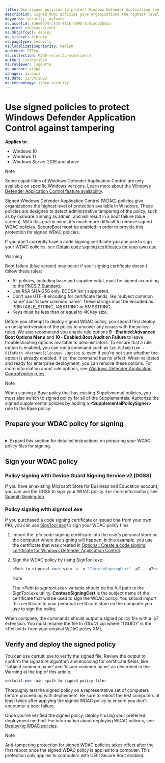 ```yaml
---
title: Use signed policies to protect Windows Defender Application Control against tampering  (Windows)
description: Signed WDAC policies give organizations the highest level of malware protection available in Windows 10 and Windows 11.
keywords: security, malware
ms.assetid: 8d6e0474-c475-411b-b095-1c61adb2bdbb
ms.prod: windows-client
ms.mktglfcycl: deploy
ms.sitesec: library
ms.pagetype: security
ms.localizationpriority: medium
audience: ITPro
ms.collection: M365-security-compliance
author: jsuther1974
ms.reviewer: jogeurte
ms.author: vinpa
manager: aaroncz
ms.date: 11/04/2022
ms.technology: itpro-security
---
```


# Use signed policies to protect Windows Defender Application Control against tampering

**Applies to:**

- Windows 10
- Windows 11
- Windows Server 2016 and above

> [!NOTE]
> Some capabilities of Windows Defender Application Control are only available on specific Windows versions. Learn more about the [Windows Defender Application Control feature availability](feature-availability.md).

Signed Windows Defender Application Control (WDAC) policies give organizations the highest level of protection available in Windows. These policies are designed to detect administrative tampering of the policy, such as by malware running as admin, and will result in a boot failure (blue screen). With this goal in mind, it's much more difficult to remove signed WDAC policies. SecureBoot must be enabled in order to provide this protection for signed WDAC policies.

If you don't currently have a code signing certificate you can use to sign your WDAC policies, see [Obtain code signing certificates for your own use](/windows/security/threat-protection/windows-defender-application-control/use-code-signing-to-simplify-application-control-for-classic-windows-applications#obtain-code-signing-certificates-for-your-own-use).

> [!WARNING]
> Boot failure (blue screen) may occur if your signing certificate doesn't follow these rules:
>
> - All policies, including base and supplemental, must be signed according to the [PKCS 7 Standard](https://datatracker.ietf.org/doc/html/rfc5652).
> - Use RSA SHA-256 only. ECDSA isn't supported.
> - Don't use UTF-8 encoding for certificate fields, like 'subject common name' and 'issuer common name'. These strings must be encoded as PRINTABLE_STRING, IA5STRING or BMPSTRING.
> - Keys must be less than or equal to 4K key size.

Before you attempt to deploy signed WDAC policy, you should first deploy an unsigned version of the policy to uncover any issues with the policy rules. We also recommend you enable rule options **9 - Enabled:Advanced Boot Options Menu** and **10 - Enabled:Boot Audit on Failure** to leave troubleshooting options available to administrators. To ensure that a rule option is enabled, you can run a command such as `Set-RuleOption -FilePath <PathAndFilename> -Option 9`, even if you're not sure whether the option is already enabled. If so, the command has no effect. When validated and ready for enterprise deployment, you can remove these options. For more information about rule options, see [Windows Defender Application Control policy rules](select-types-of-rules-to-create.md).

> [!NOTE]
> When signing a Base policy that has existing Supplemental policies, you must also switch to signed policy for all of the Supplementals. Authorize the signed supplemental policies by adding a **&lt;SupplementalPolicySigner&gt;** rule to the Base policy.

## Prepare your WDAC policy for signing

<br>
<details>
  <summary>Expand this section for detailed instructions on preparing your WDAC policy files for signing.</summary>

1. Open an elevated Windows PowerShell session and initialize the variables that will be used:

   ```powershell
   $PolicyPath=$env:userprofile+"\Desktop\"
   $PolicyName="FixedWorkloadPolicy_Enforced"
   $LamnaServerPolicy=$PolicyPath+$PolicyName+".xml"
   ```

   > [!NOTE]
   > This example uses an enforced version of the WDAC policy that you created in [Create a Windows Defender Application Control policy from a reference computer](create-initial-default-policy.md) article. If you are signing another policy, be sure to update the **$PolicyPath** and **$PolicyName** variables with the correct information.

2. Navigate to your desktop as the working directory:

   ```powershell
   cd $PolicyPath
   ```

3. Add an **&lt;UpdatePolicySigner&gt;** rule to the WDAC policy for your policy signing certificate. If you're using the Device Guard Signing Service v2 (DGSS) to sign your policy, you can find the policy signer rule in your tenant's default policy, which you can download from [Get-DefaultPolicy](/windows/security/threat-protection/windows-defender-application-control/use-device-guard-signing-portal-in-microsoft-store-for-business#get-defaultpolicy).

   Otherwise, use [Add-SignerRule](/powershell/module/configci/add-signerrule) and create an **&lt;UpdatePolicySigner&gt;** rule from your certificate file (.cer). DGSS users can download the root certificate file from [Get-RootCertificate](/windows/security/threat-protection/windows-defender-application-control/use-device-guard-signing-portal-in-microsoft-store-for-business#get-rootcertificate). If you purchased a code signing certificate or issued one from your own public key infrastructure (PKI), you can export the certificate file.

   NOTE: If your policy doesn't allow Supplemental policies, you should omit the **-Supplemental** switch from the following command:

   ```powershell
   Add-SignerRule -FilePath $LamnaServerPolicy -CertificatePath <Path to exported .cer certificate> –Update -Supplemental
   ```

   > [!IMPORTANT]
   > Failing to perform this step will leave you unable to modify or disable this policy and will lead to boot failure. For more information about how to disable signed WDAC policies causing boot failure, see [Remove WDAC policies causing boot stop failures](/windows/security/threat-protection/windows-defender-application-control/disable-windows-defender-application-control-policies#remove-wdac-policies-causing-boot-stop-failures).

4. Use [Set-RuleOption](/powershell/module/configci/set-ruleoption) to remove the unsigned policy rule option:

    ```powershell
   Set-RuleOption -FilePath $LamnaServerPolicy -Option 6 -Delete
   ```

5. (Optional) Use [Set-CIPolicyIdInfo](/powershell/module/configci/set-cipolicyidinfo) to reset the policy ID and change the policy name.

6. (Optional) Use [Set-CIPolicyVersion](/powershell/module/configci/set-cipolicyversion) to change the policy VersionEx.

   > [!IMPORTANT]
   > When updating a signed policy, the VersionEx of the updated policy must be greater than or equal to the current policy. Replacing a signed policy with a lower version will lead to boot failure.

7. Use [ConvertFrom-CIPolicy](/powershell/module/configci/convertfrom-cipolicy) to convert the policy to binary format:

   ```powershell
   $PolicyID= Set-CIPolicyIdInfo -FilePath $LamnaServerPolicy  -ResetPolicyID
   $PolicyID = $PolicyID.Substring(11)
   $CIPolicyBin = $env:userprofile + "\Desktop\" + $PolicyID + ".cip"
   ConvertFrom-CIPolicy $LamnaServerPolicy $CIPolicyBin
   ```

</details>

## Sign your WDAC policy

### Policy signing with Device Guard Signing Service v2 (DGSS)

If you have an existing Microsoft Store for Business and Education account, you can use the DGSS to sign your WDAC policy. For more information, see [Submit-SigningJob](/windows/security/threat-protection/windows-defender-application-control/use-device-guard-signing-portal-in-microsoft-store-for-business#submit-signingjob).

### Policy signing with signtool.exe

If you purchased a code signing certificate or issued one from your own PKI, you can use [SignTool.exe](/windows/win32/seccrypto/signtool) to sign your WDAC policy files:

1. Import the .pfx code signing certificate into the user’s personal store on the computer where the signing will happen. In this example, you use the certificate that was created in [Optional: Create a code signing certificate for Windows Defender Application Control](create-code-signing-cert-for-windows-defender-application-control.md).

2. Sign the WDAC policy by using SignTool.exe:

   ```powershell
   <Path to signtool.exe> sign -v -n "ContosoSigningCert" -p7 . -p7co 1.3.6.1.4.1.311.79.1 -fd sha256 $CIPolicyBin
   ```

   > [!NOTE]
   > The *&lt;Path to signtool.exe&gt;* variable should be the full path to the SignTool.exe utility. **ContosoSigningCert** is the subject name of the certificate that will be used to sign the WDAC policy. You should import this certificate to your personal certificate store on the computer you use to sign the policy.

When complete, the commands should output a signed policy file with a .p7 extension. You must rename the file to *{GUID}*.cip where "{GUID}" is the &lt;PolicyId&gt; from your original WDAC policy XML.

## Verify and deploy the signed policy

You can use certutil.exe to verify the signed file. Review the output to confirm the signature algorithm and encoding for certificate fields, like 'subject common name' and 'issuer common name' as described in the Warning at the top of this article.

```powershell
certutil.exe -asn <path to signed policy file>
```

Thoroughly test the signed policy on a representative set of computers before proceeding with deployment. Be sure to reboot the test computers at least twice after applying the signed WDAC policy to ensure you don't encounter a boot failure.

Once you've verified the signed policy, deploy it using your preferred deployment method. For information about deploying WDAC policies, see [Deploying WDAC policies](/windows/security/threat-protection/windows-defender-application-control/windows-defender-application-control-deployment-guide).

> [!NOTE]
> Anti-tampering protection for signed WDAC policies takes effect after the first reboot once the signed WDAC policy is applied to a computer. This protection only applies to computers with UEFI Secure Boot enabled.
